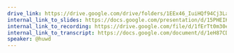 ```yaml
---
drive_link: https://drive.google.com/drive/folders/1EEx46_IuiHQf94Cj3La7YTKT1IH1g8ue
internal_link_to_slides: https://docs.google.com/presentation/d/15PHEIKB31mFnWbn4ouu6BcFUWb2wyQ9-qNVgEw9_-xA
internal_link_to_recording: https://drive.google.com/file/d/1fErTt0m30en8x38Fj4Liw3ONFqJ8vREi/view?usp=sharing
internal_link_to_transcript: https://docs.google.com/document/d/1eH87CDozpYtjF9mr92Zj4FWEaXPeKiR6z3ZT0MSWaTM
speaker: @huwd
---
```

